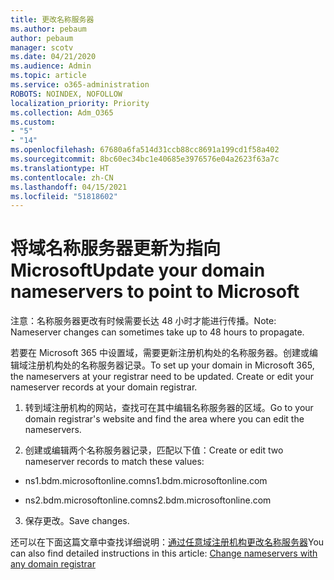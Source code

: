 ```yaml
---
title: 更改名称服务器
ms.author: pebaum
author: pebaum
manager: scotv
ms.date: 04/21/2020
ms.audience: Admin
ms.topic: article
ms.service: o365-administration
ROBOTS: NOINDEX, NOFOLLOW
localization_priority: Priority
ms.collection: Adm_O365
ms.custom:
- "5"
- "14"
ms.openlocfilehash: 67680a6fa514d31ccb88cc8691a199cd1f58a402
ms.sourcegitcommit: 8bc60ec34bc1e40685e3976576e04a2623f63a7c
ms.translationtype: HT
ms.contentlocale: zh-CN
ms.lasthandoff: 04/15/2021
ms.locfileid: "51818602"
---
```

# <a name="update-your-domain-nameservers-to-point-to-microsoft"></a><span data-ttu-id="5a56e-102">将域名称服务器更新为指向 Microsoft</span><span class="sxs-lookup"><span data-stu-id="5a56e-102">Update your domain nameservers to point to Microsoft</span></span>

<span data-ttu-id="5a56e-103">注意：名称服务器更改有时候需要长达 48 小时才能进行传播。</span><span class="sxs-lookup"><span data-stu-id="5a56e-103">Note: Nameserver changes can sometimes take up to 48 hours to propagate.</span></span>
  
<span data-ttu-id="5a56e-p101">若要在 Microsoft 365 中设置域，需要更新注册机构处的名称服务器。创建或编辑域注册机构处的名称服务器记录。</span><span class="sxs-lookup"><span data-stu-id="5a56e-p101">To set up your domain in Microsoft 365, the nameservers at your registrar need to be updated. Create or edit your nameserver records at your domain registrar.</span></span>
  
1. <span data-ttu-id="5a56e-106">转到域注册机构的网站，查找可在其中编辑名称服务器的区域。</span><span class="sxs-lookup"><span data-stu-id="5a56e-106">Go to your domain registrar's website and find the area where you can edit the nameservers.</span></span>
  
2. <span data-ttu-id="5a56e-107">创建或编辑两个名称服务器记录，匹配以下值：</span><span class="sxs-lookup"><span data-stu-id="5a56e-107">Create or edit two nameserver records to match these values:</span></span>

  - <span data-ttu-id="5a56e-108">ns1.bdm.microsoftonline.com</span><span class="sxs-lookup"><span data-stu-id="5a56e-108">ns1.bdm.microsoftonline.com</span></span>

  - <span data-ttu-id="5a56e-109">ns2.bdm.microsoftonline.com</span><span class="sxs-lookup"><span data-stu-id="5a56e-109">ns2.bdm.microsoftonline.com</span></span>

3. <span data-ttu-id="5a56e-110">保存更改。</span><span class="sxs-lookup"><span data-stu-id="5a56e-110">Save changes.</span></span>

<span data-ttu-id="5a56e-111">还可以在下面这篇文章中查找详细说明：[通过任意域注册机构更改名称服务器](https://docs.microsoft.com/microsoft-365/admin/get-help-with-domains/change-nameservers-at-any-domain-registrar)</span><span class="sxs-lookup"><span data-stu-id="5a56e-111">You can also find detailed instructions in this article: [Change nameservers with any domain registrar](https://docs.microsoft.com/microsoft-365/admin/get-help-with-domains/change-nameservers-at-any-domain-registrar)</span></span>
  
